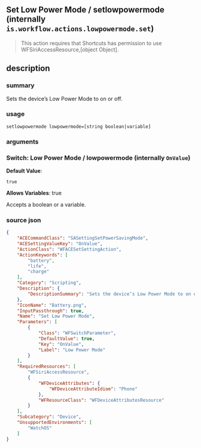 
## Set Low Power Mode / setlowpowermode (internally `is.workflow.actions.lowpowermode.set`)


> This action requires that Shortcuts has permission to use WFSiriAccessResource,[object Object].


## description
### summary
Sets the device’s Low Power Mode to on or off.


### usage
`setlowpowermode lowpowermode=[string boolean|variable]`

### arguments
### Switch: Low Power Mode / lowpowermode (internally `OnValue`)
**Default Value**:
```
true
```
**Allows Variables**: true



Accepts a boolean
or a variable.

### source json

```json
{
	"ACECommandClass": "SASettingSetPowerSavingMode",
	"ACESettingValueKey": "OnValue",
	"ActionClass": "WFACESetSettingAction",
	"ActionKeywords": [
		"battery",
		"life",
		"charge"
	],
	"Category": "Scripting",
	"Description": {
		"DescriptionSummary": "Sets the device’s Low Power Mode to on or off."
	},
	"IconName": "Battery.png",
	"InputPassthrough": true,
	"Name": "Set Low Power Mode",
	"Parameters": [
		{
			"Class": "WFSwitchParameter",
			"DefaultValue": true,
			"Key": "OnValue",
			"Label": "Low Power Mode"
		}
	],
	"RequiredResources": [
		"WFSiriAccessResource",
		{
			"WFDeviceAttributes": {
				"WFDeviceAttributeIdiom": "Phone"
			},
			"WFResourceClass": "WFDeviceAttributesResource"
		}
	],
	"Subcategory": "Device",
	"UnsupportedEnvironments": [
		"WatchOS"
	]
}
```
